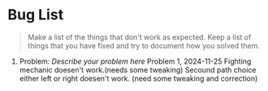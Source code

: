 # Bug List

> Make a list of the things that don't work as expected. Keep a list of things that you have fixed and try to document how you solved them.

1. Problem: *Describe your problem here*
   Problem 1, 2024-11-25
   Fighting mechanic doesen't work.(needs some tweaking)
   Secound path choice either left or right doesen't work. (need some tweaking and correction)
   
